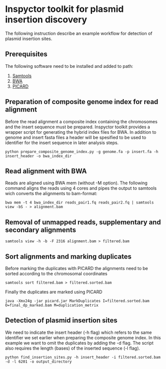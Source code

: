 # Inspyctor toolkit for plasmid insertion discovery
The following instruction describe an example workflow for detection of plasmid insertion sites. 

## Prerequisites
The following software need to be installed and added to path:
1. [Samtools](https://github.com/samtools/samtools)    
2. [BWA](http://bio-bwa.sourceforge.net/)
3. [PICARD](https://broadinstitute.github.io/picard/)

## Preparation of composite genome index for read alignment 
Before the read alignment a composite index containing the chromosomes and the insert sequence must be prepared. Inspyctor toolkit provides a wrapper script for generating the hybrid index files for BWA. In addition to genome and insert fasta files a header will be spesified to be used to identifier for the insert sequence in later analysis steps. 
```
python prepare_composite_genome_index.py -g genome.fa -p insert.fa -h insert_header -o bwa_index_dir
```
## Read alignment with BWA
Reads are aligned using BWA mem (without -M option). The following command aligns the reads using 4 cores and pipes the output to samtools wich converts the alignments to bam-format:
```
bwa mem -t 4 bwa_index_dir reads_pair1.fq reads_pair2.fq | samtools view -bS - > alignment.bam
```
## Removal of unmapped reads, supplementary and secondary alignments 
```
samtools view -h -b -F 2316 alignment.bam > filtered.bam
```
## Sort alignments and marking duplicates 
Before marking the duplicates with PICARD the alignments need to be sorted according to the chromosomal coordinates
```
samtools sort filtered.bam > filtered.sorted.bam
```
Finally the duplicates are marked using PICARD
```
java -Xmx24g -jar picard.jar MarkDuplicates I=filtered.sorted.bam O=final_dp_marked.bam M=duplication_metrix
```
## Detection of plasmid insertion sites  
We need to indicate the insert header (-h flag) which refers to the same identifier we set earlier when preparing the composite genome index. In this example we want to omit the duplicates by adding the -d flag. The script also requires the length (bases) of the inserted sequence (-l flag).
```
python find_insertion_sites.py -h insert_header -i filtered.sorted.bam -d -l 6201 -o output_directory
```
